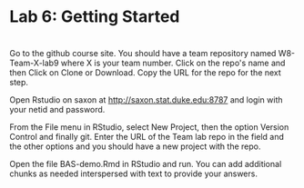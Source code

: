 
# Lab 6: Getting Started
# 

Go to the github course site. You should have a team repository named W8-Team-X-lab9  where X is your team number. Click on the repo's name and then Click on Clone or Download. Copy the URL for the repo for the next step.

Open Rstudio on saxon at http://saxon.stat.duke.edu:8787 and login with your netid and password.

From the File menu in RStudio, select New Project, then the option Version Control and finally git. Enter the URL of the Team lab repo in the field and the other options and you should have a new project with the repo.

Open the file BAS-demo.Rmd in RStudio and run. You can add additional chunks as needed interspersed with text to provide your answers.

